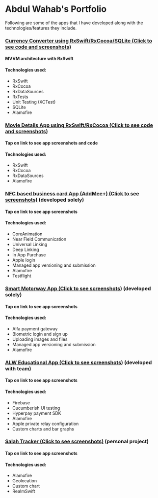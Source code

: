 # Abdul Wahab's Portfolio
Following are some of the apps that I have developed along with the technologies/features they include.

### [Currency Converter using RxSwift/RxCocoa/SQLite (Click to see code and screenshots)](https://github.com/wahab202/CurrencyConverter)

#### MVVM architecture with RxSwift
#### Technologies used:
* RxSwift
* RxCocoa
* RxDataSources
* RxTests
* Unit Testing (XCTest)
* SQLite
* Alamofire

### [Movie Details App using RxSwift/RxCocoa (Click to see code and screenshots)](https://github.com/wahab202/Movie-App-in-RxSwift)
#### Tap on link to see app screenshots and code

#### Technologies used:
* RxSwift
* RxCocoa
* RxDataSources
* Alamofire

### [NFC based business card App (AddMee+) (Click to see screenshots)](https://github.com/wahab202/portfolio/blob/main/GIFs/AddMee.md) (developed solely)
#### Tap on link to see app screenshots

#### Technologies used:
* CoreAnimation
* Near Field Communication
* Universal Linking
* Deep Linking
* In App Purchase
* Apple login
* Managed app versioning and submission
* Alamofire
* Testflight

### [Smart Motorway App (Click to see screenshots)](https://github.com/wahab202/portfolio/blob/main/GIFs/SmartMotorway.md) (developed solely)
#### Tap on link to see app screenshots

#### Technologies used:
* Alfa payment gateway
* Biometric login and sign up
* Uploading images and files
* Managed app versioning and submission
* Alamofire

### [ALW Educational App (Click to see screenshots)](https://github.com/wahab202/portfolio/blob/main/GIFs/EducationalApp.md) (developed with team)
#### Tap on link to see app screenshots

#### Technologies used:
* Firebase
* Cucumberish UI testing
* Hyperpay payment SDK
* Alamofire
* Apple private relay configuration
* Custom charts and bar graphs

### [Salah Tracker (Click to see screenshots)](https://github.com/wahab202/portfolio/blob/main/GIFs/SalahTracker.md) (personal project)
#### Tap on link to see app screenshots

#### Technologies used:
* Alamofire
* Geolocation
* Custom chart
* RealmSwift
